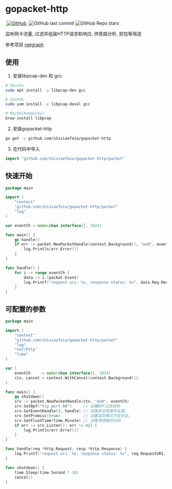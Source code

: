 # gopacket-http

<p>
<a href="https://github.com/shixiaofeia/gopacket-http">
    <img src="https://badgen.net/badge/Github/gopacket-http?icon=github" alt="">
</a>
<a href="https://github.com/shixiaofeia/gopacket-http/LICENSE">
    <img alt="GitHub" src="https://img.shields.io/github/license/shixiaofeia/gopacket-http?style=flat-square">
</a>
<img src="https://img.shields.io/github/go-mod/go-version/shixiaofeia/gopacket-http.svg?style=flat-square" alt="">
<img alt="GitHub last commit" src="https://img.shields.io/github/last-commit/shixiaofeia/gopacket-http?style=flat-square">
<img alt="GitHub Repo stars" src="https://img.shields.io/github/stars/shixiaofeia/gopacket-http?style=social">
</p>

监听网卡流量, 过滤并组装HTTP请求和响应, 供旁路分析, 抓包等用途

参考项目 [netgraph](https://github.com/ga0/netgraph)

## 使用

1. 安装libpcap-dev 和 gcc

```sh
# Ubuntu
sudo apt install -y libpcap-dev gcc

# CentOS
sudo yum install -y libpcap-devel gcc

# MacOS(Homebrew)
brew install libpcap

```

2. 安装gopacket-http

```sh
go get -u github.com/shixiaofeia/gopacket-http
```

3. 在代码中导入

```go
import "github.com/shixiaofeia/gopacket-http/packet"
```

## 快速开始

```go
package main

import (
	"context"
	"github.com/shixiaofeia/gopacket-http/packet"
	"log"
)

var eventCh = make(chan interface{}, 1024)

func main() {
	go handle()
	if err := packet.NewPacketHandle(context.Background(), "en0", eventCh).Listen(); err != nil {
		log.Println(err.Error())
	}
}

func handle() {
	for i := range eventCh {
		data := i.(packet.Event)
		log.Printf("request uri: %s, response status: %v", data.Req.RequestURI, data.Resp.Status)
	}
}

```


## 可配置的参数

```go
package main

import (
	"context"
	"github.com/shixiaofeia/gopacket-http/packet"
	"log"
	"net/http"
	"time"
)

var (
	eventCh     = make(chan interface{}, 1024)
	ctx, cancel = context.WithCancel(context.Background())
)

func main() {
	go shutdown()
	srv := packet.NewPacketHandle(ctx, "en0", eventCh)
	srv.SetBpf("tcp port 80")     // 设置BPF过滤规则
	srv.SetEventHandle(5, handle) // 设置多协程事件处理,
	srv.SetPromisc(true)          // 设置混杂模式开启状态,
	srv.SetFlushTime(time.Minute) // 设置清理缓存时间
	if err := srv.Listen(); err != nil {
		log.Println(err.Error())
	}
}

func handle(req *http.Request, resp *http.Response) {
	log.Printf("request uri: %s, response status: %v", req.RequestURI, resp.Status)
}

func shutdown() {
	time.Sleep(time.Second * 10)
	cancel()
}

```


